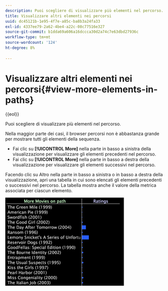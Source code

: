 ```yaml
---
description: Puoi scegliere di visualizzare più elementi nel percorso.
title: Visualizzare altri elementi nei percorsi
uuid: dc45121b-1e95-4f7e-a85c-ba8b3a24fa33
exl-id: 4337ee79-2a62-4be4-a22c-08c77516e327
source-git-commit: b1dda69a606a16dccca30d2a74c7e63dbd27936c
workflow-type: tm+mt
source-wordcount: '124'
ht-degree: 8%

---
```


# Visualizzare altri elementi nei percorsi{#view-more-elements-in-paths}

{{eol}}

Puoi scegliere di visualizzare più elementi nel percorso.

Nella maggior parte dei casi, il browser percorsi non è abbastanza grande per mostrare tutti gli elementi della sequenza.

* Fai clic su **[!UICONTROL More]** nella parte in basso a sinistra della visualizzazione per visualizzare gli elementi precedenti nel percorso.
* Fai clic su **[!UICONTROL More]** nella parte in basso a destra della visualizzazione per visualizzare gli elementi successivi nel percorso.

Facendo clic su Altro nella parte in basso a sinistra o in basso a destra della visualizzazione, apri una tabella in cui sono elencati gli elementi precedenti o successivi nel percorso. La tabella mostra anche il valore della metrica associata per ciascun elemento.

![](assets/vis_PathBrowser_MoreMoviesOnPath.png)
